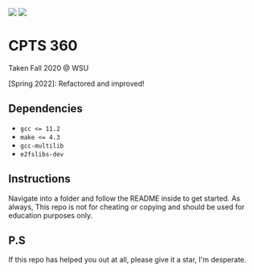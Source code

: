 ![](https://img.shields.io/badge/Difficulty-Hard-informational?style=flat&color=2bbc8a)
![](https://img.shields.io/tokei/lines/github/eastonco/CS360)

# CPTS 360

Taken Fall 2020 @ WSU

[Spring 2022]: Refactored and improved!

## Dependencies

* `gcc <= 11.2`
* `make <= 4.3`
* `gcc-multilib`
* `e2fslibs-dev`
  
## Instructions

Navigate into a folder and follow the README inside to get started. As always, This repo is not for cheating or copying and should be used for education purposes only.

## P.S

If this repo has helped you out at all, please give it a star, I'm desperate.
